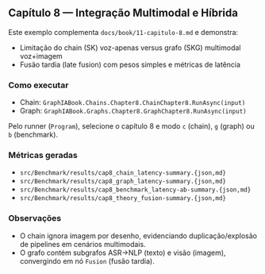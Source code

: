 ## Capítulo 8 — Integração Multimodal e Híbrida

Este exemplo complementa `docs/book/11-capitulo-8.md` e demonstra:

- Limitação do chain (SK) voz-apenas versus grafo (SKG) multimodal voz+imagem
- Fusão tardia (late fusion) com pesos simples e métricas de latência

### Como executar

- Chain: `GraphIABook.Chains.Chapter8.ChainChapter8.RunAsync(input)`
- Graph: `GraphIABook.Graphs.Chapter8.GraphChapter8.RunAsync(input)`

Pelo runner (`Program`), selecione o capítulo 8 e modo `c` (chain), `g` (graph) ou `b` (benchmark).

### Métricas geradas

- `src/Benchmark/results/cap8_chain_latency-summary.{json,md}`
- `src/Benchmark/results/cap8_graph_latency-summary.{json,md}`
- `src/Benchmark/results/cap8_benchmark_latency-ab-summary.{json,md}`
- `src/Benchmark/results/cap8_theory_fusion-summary.{json,md}`

### Observações

- O chain ignora imagem por desenho, evidenciando duplicação/explosão de pipelines em cenários multimodais.
- O grafo contém subgrafos ASR→NLP (texto) e visão (imagem), convergindo em nó `Fusion` (fusão tardia).


